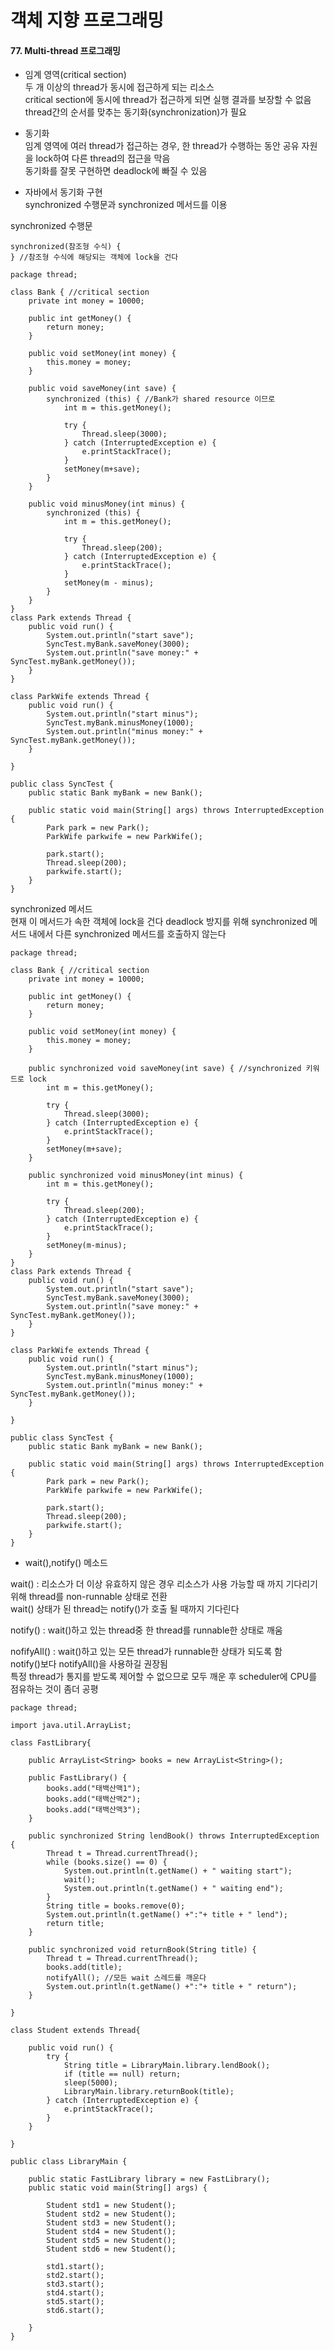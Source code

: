 # 객체 지향 프로그래밍

#### 77. Multi-thread 프로그래밍     

* 임계 영역(critical section)   
두 개 이상의 thread가 동시에 접근하게 되는 리소스     
critical section에 동시에 thread가 접근하게 되면 실행 결과를 보장할 수 없음   
thread간의 순서를 맞추는 동기화(synchronization)가 필요   

* 동기화   
임계 영역에 여러 thread가 접근하는 경우, 한 thread가 수행하는 동안 공유 자원을 lock하여 다른 thread의 접근을 막음    
동기화를 잘못 구현하면 deadlock에 빠질 수 있음      

* 자바에서 동기화 구현   
synchronized 수행문과 synchronized 메서드를 이용  

synchronized 수행문
```
synchronized(참조형 수식) {
} //참조형 수식에 해당되는 객체에 lock을 건다
```
```
package thread;

class Bank { //critical section
    private int money = 10000;

    public int getMoney() {
        return money;
    }

    public void setMoney(int money) {
        this.money = money;
    }

    public void saveMoney(int save) {
        synchronized (this) { //Bank가 shared resource 이므로
            int m = this.getMoney();

            try {
                Thread.sleep(3000);
            } catch (InterruptedException e) {
                e.printStackTrace();
            }
            setMoney(m+save);
        }
    }

    public void minusMoney(int minus) {
        synchronized (this) {
            int m = this.getMoney();

            try {
                Thread.sleep(200);
            } catch (InterruptedException e) {
                e.printStackTrace();
            }
            setMoney(m - minus);
        }
    }
}
class Park extends Thread {
    public void run() {
        System.out.println("start save");
        SyncTest.myBank.saveMoney(3000);
        System.out.println("save money:" + SyncTest.myBank.getMoney());
    }
}

class ParkWife extends Thread {
    public void run() {
        System.out.println("start minus");
        SyncTest.myBank.minusMoney(1000);
        System.out.println("minus money:" + SyncTest.myBank.getMoney());
    }

}

public class SyncTest {
    public static Bank myBank = new Bank();

    public static void main(String[] args) throws InterruptedException {
        Park park = new Park();
        ParkWife parkwife = new ParkWife();

        park.start();
        Thread.sleep(200);
        parkwife.start();
    }
}
```

synchronized 메서드    
현재 이 메서드가 속한 객체에 lock을 건다
deadlock 방지를 위해 synchronized 메서드 내에서 다른 synchronized 메서드를 호출하지 않는다  
```
package thread;

class Bank { //critical section
    private int money = 10000;

    public int getMoney() {
        return money;
    }

    public void setMoney(int money) {
        this.money = money;
    }

    public synchronized void saveMoney(int save) { //synchronized 키워드로 lock
        int m = this.getMoney();

        try {
            Thread.sleep(3000);
        } catch (InterruptedException e) {
            e.printStackTrace();
        }
        setMoney(m+save);
    }

    public synchronized void minusMoney(int minus) {
        int m = this.getMoney();

        try {
            Thread.sleep(200);
        } catch (InterruptedException e) {
            e.printStackTrace();
        }
        setMoney(m-minus);
    }
}
class Park extends Thread {
    public void run() {
        System.out.println("start save");
        SyncTest.myBank.saveMoney(3000);
        System.out.println("save money:" + SyncTest.myBank.getMoney());
    }
}

class ParkWife extends Thread {
    public void run() {
        System.out.println("start minus");
        SyncTest.myBank.minusMoney(1000);
        System.out.println("minus money:" + SyncTest.myBank.getMoney());
    }

}

public class SyncTest {
    public static Bank myBank = new Bank();

    public static void main(String[] args) throws InterruptedException {
        Park park = new Park();
        ParkWife parkwife = new ParkWife();

        park.start();
        Thread.sleep(200);
        parkwife.start();
    }
}
```

* wait(),notify() 메소드   

wait() : 리소스가 더 이상 유효하지 않은 경우 리소스가 사용 가능할 때 까지 기다리기 위해 thread를 non-runnable 상태로 전환   
wait() 상태가 된 thread는 notify()가 호출 될 때까지 기다린다    

notify() : wait()하고 있는 thread중 한 thread를 runnable한 상태로 깨움   

nofifyAll() : wait()하고 있는 모든 thread가 runnable한 상태가 되도록 함    
notify()보다 notifyAll()을 사용하길 권장됨    
특정 thread가 통지를 받도록 제어할 수 없으므로 모두 깨운 후 scheduler에 CPU를 점유하는 것이 좀더 공평     

```
package thread;

import java.util.ArrayList;

class FastLibrary{

    public ArrayList<String> books = new ArrayList<String>();

    public FastLibrary() {
        books.add("태백산맥1");
        books.add("태백산맥2");
        books.add("태백산맥3");
    }

    public synchronized String lendBook() throws InterruptedException {
        Thread t = Thread.currentThread();
        while (books.size() == 0) {
            System.out.println(t.getName() + " waiting start");
            wait();
            System.out.println(t.getName() + " waiting end");
        }
        String title = books.remove(0);
        System.out.println(t.getName() +":"+ title + " lend");
        return title;
    }

    public synchronized void returnBook(String title) {
        Thread t = Thread.currentThread();
        books.add(title);
        notifyAll(); //모든 wait 스레드를 깨운다     
        System.out.println(t.getName() +":"+ title + " return");
    }

}

class Student extends Thread{

    public void run() {
        try {
            String title = LibraryMain.library.lendBook();
            if (title == null) return;
            sleep(5000);
            LibraryMain.library.returnBook(title);
        } catch (InterruptedException e) {
            e.printStackTrace();
        }
    }

}

public class LibraryMain {

    public static FastLibrary library = new FastLibrary();
    public static void main(String[] args) {

        Student std1 = new Student();
        Student std2 = new Student();
        Student std3 = new Student();
        Student std4 = new Student();
        Student std5 = new Student();
        Student std6 = new Student();

        std1.start();
        std2.start();
        std3.start();
        std4.start();
        std5.start();
        std6.start();

    }
}
```
    
    